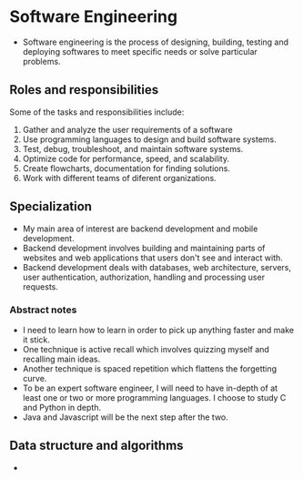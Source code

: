 # Software Engineering
- Software engineering is the process of designing, building, testing and deploying softwares to meet specific needs or solve particular problems.

## Roles and responsibilities

Some of the tasks and responsibilities include:
1. Gather and analyze the user requirements of a software
2. Use programming languages to design and build software systems.
3. Test, debug, troubleshoot, and maintain software systems.
4. Optimize code for performance, speed, and scalability.
5. Create flowcharts, documentation for finding solutions.
6. Work with different teams of diferent organizations.

## Specialization

- My main area of interest are backend development and mobile development.
- Backend development involves building and maintaining parts of websites 
and web applications that users don't see and interact with.
- Backend development deals with databases, web architecture, servers, 
user authentication, authorization, handling and processing user requests.

### Abstract notes

- I need to learn how to learn in order to pick up anything faster and make it stick.
- One technique is active recall which involves quizzing myself and recalling main ideas.
- Another technique is spaced repetition which flattens the forgetting curve.
- To be an expert software engineer, I will need to have in-depth of at least one or two 
or more programming languages. I choose to study C and Python in depth. 
- Java and Javascript will be the next step after the two.

## Data structure and algorithms

- 
